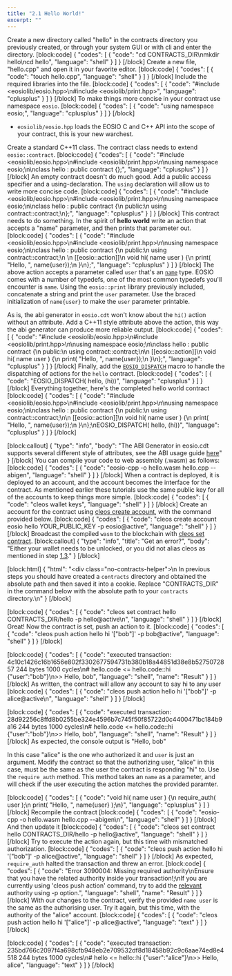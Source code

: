 ```yaml
---
title: "2.1 Hello World!"
excerpt: ""
---
```

Create a new directory called "hello" in the contracts directory you previously created, or through your system GUI or with cli and enter the directory.
[block:code]
{
  "codes": [
    {
      "code": "cd CONTRACTS_DIR\nmkdir hello\ncd hello",
      "language": "shell"
    }
  ]
}
[/block]
Create a new file, "hello.cpp" and open it in your favorite editor.
[block:code]
{
  "codes": [
    {
      "code": "touch hello.cpp",
      "language": "shell"
    }
  ]
}
[/block]
Include the required libraries into the file. 
[block:code]
{
  "codes": [
    {
      "code": "#include <eosiolib/eosio.hpp>\n#include <eosiolib/print.hpp>",
      "language": "cplusplus"
    }
  ]
}
[/block]
To make things more concise in your contract use namespace `eosio`.
[block:code]
{
  "codes": [
    {
      "code": "using namespace eosio;",
      "language": "cplusplus"
    }
  ]
}
[/block]
- `eosiolib/eosio.hpp` loads the EOSIO C and C++ API into the scope of your contract, this is your new warchest.

Create a standard C++11 class. The contract class needs to extend `eosio::contract`.
[block:code]
{
  "codes": [
    {
      "code": "#include <eosiolib/eosio.hpp>\n#include <eosiolib/print.hpp>\n\nusing namespace eosio;\n\nclass hello : public contract {};",
      "language": "cplusplus"
    }
  ]
}
[/block]
An empty contract doesn't do much good. Add a public access specifier and a using-declaration. The `using` declaration will allow us to write more concise code. 
[block:code]
{
  "codes": [
    {
      "code": "#include <eosiolib/eosio.hpp>\n#include <eosiolib/print.hpp>\n\nusing namespace eosio;\n\nclass hello : public contract {\n  public:\n      using contract::contract;\n};",
      "language": "cplusplus"
    }
  ]
}
[/block]
This contract needs to do something. In the spirit of **hello world** write an action that accepts a "name" parameter, and then prints that parameter out.
[block:code]
{
  "codes": [
    {
      "code": "#include <eosiolib/eosio.hpp>\n#include <eosiolib/print.hpp>\n\nusing namespace eosio;\n\nclass hello : public contract {\n  public:\n      using contract::contract;\n  \n      [[eosio::action]]\n      void hi( name user ) {\n         print( \"Hello, \", name{user});\n      }\n};",
      "language": "cplusplus"
    }
  ]
}
[/block]
The above action accepts a parameter called `user` that's an [`name`](https://eosio.github.io/eosio.cdt/structeosio_1_1name.html) type. EOSIO comes with a number of typedefs, one of the most common typedefs you'll encounter is `name`. Using the `eosio::print` library previously included,  concatenate a string and print the `user` parameter. Use the braced initialization of `name{user}` to make the `user` parameter printable.

As is, the abi generator in `eosio.cdt` won't know about the `hi()` action without an attribute. Add a C++11 style attribute above the action, this way the abi generator can produce more reliable output. 
[block:code]
{
  "codes": [
    {
      "code": "#include <eosiolib/eosio.hpp>\n#include <eosiolib/print.hpp>\n\nusing namespace eosio;\n\nclass hello : public contract {\n  public:\n      using contract::contract;\n\n      [[eosio::action]]\n      void hi( name user ) {\n         print( \"Hello, \", name{user});\n      }\n};",
      "language": "cplusplus"
    }
  ]
}
[/block]
Finally, add the [`EOSIO_DISPATCH`](https://eosio.github.io/eosio.cdt/dispatcher_8hpp.html) macro to handle the dispatching of actions for the `hello` contract.
[block:code]
{
  "codes": [
    {
      "code": "EOSIO_DISPATCH( hello, (hi))",
      "language": "cplusplus"
    }
  ]
}
[/block]
Everything together, here's the completed hello world contract
[block:code]
{
  "codes": [
    {
      "code": "#include <eosiolib/eosio.hpp>\n#include <eosiolib/print.hpp>\n\nusing namespace eosio;\n\nclass hello : public contract {\n  public:\n      using contract::contract;\n\n      [[eosio::action]]\n      void hi( name user ) {\n         print( \"Hello, \", name{user});\n      }\n};\nEOSIO_DISPATCH( hello, (hi))",
      "language": "cplusplus"
    }
  ]
}
[/block]

[block:callout]
{
  "type": "info",
  "body": "The ABI Generator in eosio.cdt supports several different style of attributes, see the ABI usage guide [here](https://github.com/EOSIO/eosio.cdt#difference-from-old-abi-generator)"
}
[/block]
You can compile your code to web assembly (.wasm) as follows:
[block:code]
{
  "codes": [
    {
      "code": "eosio-cpp -o hello.wasm hello.cpp --abigen",
      "language": "shell"
    }
  ]
}
[/block]
When a contract is deployed, it is deployed to an account, and the account becomes the interface for the contract. As mentioned earlier these tutorials use the same public key for all of the accounts to keep things more simple. 
[block:code]
{
  "codes": [
    {
      "code": "cleos wallet keys",
      "language": "shell"
    }
  ]
}
[/block]
Create an account for the contract using [cleos create account](), with the command provided below.
[block:code]
{
  "codes": [
    {
      "code": "cleos create account eosio hello YOUR_PUBLIC_KEY -p eosio@active",
      "language": "shell"
    }
  ]
}
[/block]
Broadcast the compiled `wasm` to the blockchain with [cleos set contract](https://developers.eos.io/eosio-cleos/reference#cleos-set-contract). 
[block:callout]
{
  "type": "info",
  "title": "Get an error?",
  "body": "Either your wallet needs to be unlocked, or you did not alias cleos as mentioned in step [1.3](https://developers.eos.io/eosio-home/docs/getting-the-software#section-step-4-aliasing-cleos)."
}
[/block]

[block:html]
{
  "html": "<div class=\"no-contracts-helper\">\n  In previous steps you should have created a `contracts` directory and obtained the absolute path and then saved it into a cookie. Replace \"CONTRACTS_DIR\" in the command below with the absolute path to your `contracts` directory.\n</div>"
}
[/block]

[block:code]
{
  "codes": [
    {
      "code": "cleos set contract hello CONTRACTS_DIR/hello -p hello@active\n",
      "language": "shell"
    }
  ]
}
[/block]
Great! Now the contract is set, push an action to it.
[block:code]
{
  "codes": [
    {
      "code": "cleos push action hello hi '[\"bob\"]' -p bob@active",
      "language": "shell"
    }
  ]
}
[/block]

[block:code]
{
  "codes": [
    {
      "code": "executed transaction: 4c10c1426c16b1656e802f3302677594731b380b18a44851d38e8b5275072857  244 bytes  1000 cycles\n#    hello.code <= hello.code::hi               {\"user\":\"bob\"}\n>> Hello, bob",
      "language": "shell",
      "name": "Result"
    }
  ]
}
[/block]
As written, the contract will allow any account to say hi to any user
[block:code]
{
  "codes": [
    {
      "code": "cleos push action hello hi '[\"bob\"]' -p alice@active\n",
      "language": "shell"
    }
  ]
}
[/block]

[block:code]
{
  "codes": [
    {
      "code": "executed transaction: 28d92256c8ffd8b0255be324e4596b7c745f50f85722d0c4400471bc184b9a16  244 bytes  1000 cycles\n#    hello.code <= hello.code::hi               {\"user\":\"bob\"}\n>> Hello, bob",
      "language": "shell",
      "name": "Result"
    }
  ]
}
[/block]
As expected, the console output is "Hello, bob" 

In this case "alice" is the one who authorized it and `user` is just an argument. Modify the contract so that the authorizing user, "alice" in this case, must be the same as the user the contract is responding "hi" to. Use the `require_auth` method. This method takes an `name` as a parameter, and will check if the user executing the action matches the provided paramter. 


[block:code]
{
  "codes": [
    {
      "code": "void hi( name user ) {\n   require_auth( user );\n   print( \"Hello, \", name{user} );\n}",
      "language": "cplusplus"
    }
  ]
}
[/block]
Recompile the contract
[block:code]
{
  "codes": [
    {
      "code": "eosio-cpp -o hello.wasm hello.cpp --abigen\n",
      "language": "shell"
    }
  ]
}
[/block]
And then update it
[block:code]
{
  "codes": [
    {
      "code": "cleos set contract hello CONTRACTS_DIR/hello -p hello@active",
      "language": "shell"
    }
  ]
}
[/block]
Try to execute the action again, but this time with mismatched authorization. 
[block:code]
{
  "codes": [
    {
      "code": "cleos push action hello hi '[\"bob\"]' -p alice@active",
      "language": "shell"
    }
  ]
}
[/block]
As expected, `require_auth` halted the transaction and threw an error. 
[block:code]
{
  "codes": [
    {
      "code": "Error 3090004: Missing required authority\nEnsure that you have the related authority inside your transaction!;\nIf you are currently using 'cleos push action' command, try to add the [relevant](**http://google.com**) authority using -p option.",
      "language": "shell",
      "name": "Result"
    }
  ]
}
[/block]
With our changes to the contract, verify the provided `name user` is the same as the authorising user. Try it again, but this time, with the authority of the "alice" account. 
[block:code]
{
  "codes": [
    {
      "code": "cleos push action hello hi '[\"alice\"]' -p alice@active",
      "language": "text"
    }
  ]
}
[/block]

[block:code]
{
  "codes": [
    {
      "code": "executed transaction: 235bd766c2097f4a698cfb948eb2e709532df8d18458b92c9c6aae74ed8e4518  244 bytes  1000 cycles\n#    hello <= hello::hi               {\"user\":\"alice\"}\n>> Hello, alice",
      "language": "text"
    }
  ]
}
[/block]